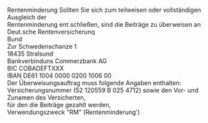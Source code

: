 Rentenminderung
Sollten Sie sich zum teilweisen oder vollständigen Ausgleich der  
Rentenminderung ent.schließen, sind die Beiträge zu überweisen an  
Deut.sche Rentenversicherunq  
Bund  
Zur Schwedenschanze 1  
18435 Stralsund  
Bankverbinduns Commerzbank AG  
BIC COBADEFTXXX  
IBAN DE61 1004 0000 0200 1006 00  
Der Überweisungsauftrag muss folgende Angaben enthalten:  
Versicherungsnummer (52 120559 B 025 4712)
 sowie den Vor- und Zunamen des Versicherten,  
für den die Beiträge gezahlt werden,  
Verwendungszweck "RM"  (Rentenminderung')